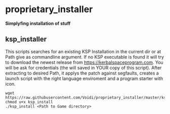 
proprietary_installer
=====================
**Simplyfing installation of stuff**

ksp_installer
-------------
This scripts searches for an existing KSP Installation in the current dir or at Path give as commandline argument.
If no KSP executable is found it will try to download the newest release from https://kerbalspaceprogram.com.
You will be ask for credentials (the will saved in YOUR copy of this script).
After extracting to desired Path, it applys the patch against segfaults, creates a launch script with the right language enviroment and a program starter with icon.
```
wget https://raw.githubusercontent.com/Voidi/proprietary_installer/master/ksp_installer
chmod u+x ksp_install
./ksp_install <Path to Game directory>
```